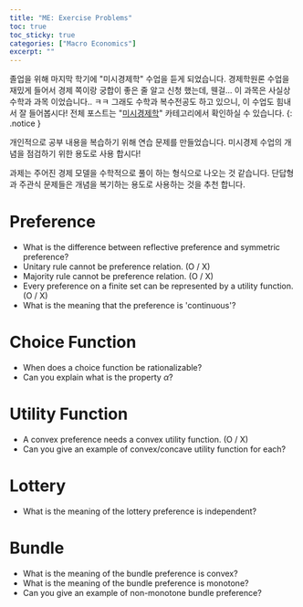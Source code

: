 ```yaml
---
title: "ME: Exercise Problems"
toc: true
toc_sticky: true
categories: ["Macro Economics"]
excerpt: ""
---
```


졸업을 위해 마지막 학기에 "미시경제학" 수업을 듣게 되었습니다.
경제학원론 수업을 재밌게 들어서 경제 쪽이랑 궁합이 좋은 줄 알고 신청 했는데, 웬걸... 이 과목은 사실상 수학과 과목 이었습니다.. ㅋㅋ 그래도 수학과 복수전공도 하고 있으니, 이 수업도 힘내서 잘 들어봅시다!
전체 포스트는 "[미시경제학](/categories/micro-economics)" 카테고리에서 확인하실 수 있습니다.
{: .notice }

개인적으로 공부 내용을 복습하기 위해 연습 문제를 만들었습니다. 미시경제 수업의 개념을 점검하기 위한 용도로 사용 합시다!

과제는 주어진 경제 모델을 수학적으로 풀이 하는 형식으로 나오는 것 같습니다. 단답형과 주관식 문제들은 개념을 복기하는 용도로 사용하는 것을 추천 합니다.


# Preference

- What is the difference between reflective preference and symmetric preference?
- Unitary rule cannot be preference relation. (O / X)
- Majority rule cannot be preference relation. (O / X)
- Every preference on a finite set can be represented by a utility function. (O / X)
- What is the meaning that the preference is 'continuous'?

# Choice Function

- When does a choice function be rationalizable?
- Can you explain what is the property $\alpha$?

# Utility Function

- A convex preference needs a convex utility function. (O / X)
- Can you give an example of convex/concave utility function for each?

# Lottery

- What is the meaning of the lottery preference is independent?

# Bundle

- What is the meaning of the bundle preference is convex?
- What is the meaning of the bundle preference is monotone?
- Can you give an example of non-monotone bundle preference?
